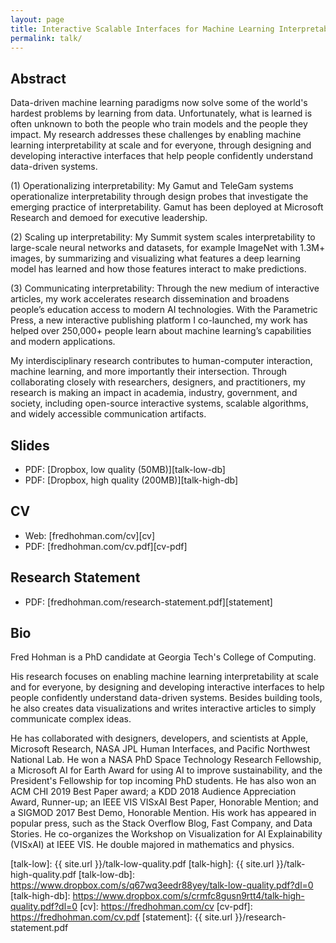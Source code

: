 ```yaml
---
layout: page
title: Interactive Scalable Interfaces for Machine Learning Interpretability
permalink: talk/
---
```


## Abstract
Data-driven machine learning paradigms now solve some of the world's hardest problems by learning from data. Unfortunately, what is learned is often unknown to both the people who train models and the people they impact. My research addresses these challenges by enabling machine learning interpretability at scale and for everyone, through designing and developing interactive interfaces that help people confidently understand data-driven systems.

(1) Operationalizing interpretability: My Gamut and TeleGam systems operationalize interpretability through design probes that investigate the emerging practice of interpretability. Gamut has been deployed at Microsoft Research and demoed for executive leadership.

(2) Scaling up interpretability: My Summit system scales interpretability to large-scale neural networks and datasets, for example ImageNet with 1.3M+ images, by summarizing and visualizing what features a deep learning model has learned and how those features interact to make predictions.

(3) Communicating interpretability: Through the new medium of interactive articles, my work accelerates research dissemination and broadens people’s education access to modern AI technologies. With the Parametric Press, a new interactive publishing platform I co-launched, my work has helped over 250,000+ people learn about machine learning’s capabilities and modern applications.

My interdisciplinary research contributes to human-computer interaction, machine learning, and more importantly their intersection. Through collaborating closely with researchers, designers, and practitioners, my research is making an impact in academia, industry, government, and society, including open-source interactive systems, scalable algorithms, and widely accessible communication artifacts.

## Slides
* PDF: [Dropbox, low quality (50MB)][talk-low-db]
* PDF: [Dropbox, high quality (200MB)][talk-high-db]
<!-- * Movie: TK -->

## CV
* Web: [fredhohman.com/cv][cv]
* PDF: [fredhohman.com/cv.pdf][cv-pdf]

## Research Statement
* PDF: [fredhohman.com/research-statement.pdf][statement]

## Bio
Fred Hohman is a PhD candidate at Georgia Tech's College of Computing.

His research focuses on enabling machine learning interpretability at scale and for everyone, by designing and developing interactive interfaces to help people confidently understand data-driven systems. Besides building tools, he also creates data visualizations and writes interactive articles to simply communicate complex ideas.

He has collaborated with designers, developers, and scientists at Apple, Microsoft Research, NASA JPL Human Interfaces, and Pacific Northwest National Lab. He won a NASA PhD Space Technology Research Fellowship, a Microsoft AI for Earth Award for using AI to improve sustainability, and the President's Fellowship for top incoming PhD students. He has also won an ACM CHI 2019 Best Paper award; a KDD 2018 Audience Appreciation Award, Runner-up; an IEEE VIS VISxAI Best Paper, Honorable Mention; and a SIGMOD 2017 Best Demo, Honorable Mention. His work has appeared in popular press, such as the Stack Overflow Blog, Fast Company, and Data Stories. He co-organizes the Workshop on Visualization for AI Explainability (VISxAI) at IEEE VIS. He double majored in mathematics and physics.

[talk-low]: {{ site.url }}/talk-low-quality.pdf
[talk-high]: {{ site.url }}/talk-high-quality.pdf
[talk-low-db]: https://www.dropbox.com/s/q67wq3eedr88yey/talk-low-quality.pdf?dl=0
[talk-high-db]: https://www.dropbox.com/s/crmfc8gusn9rtt4/talk-high-quality.pdf?dl=0
[cv]: https://fredhohman.com/cv
[cv-pdf]: https://fredhohman.com/cv.pdf
[statement]: {{ site.url }}/research-statement.pdf
